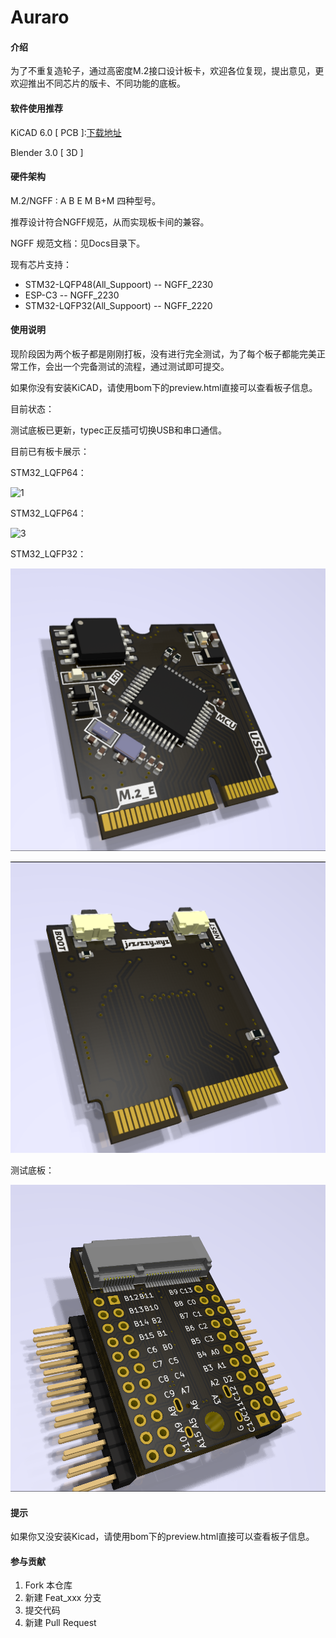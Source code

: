 # Auraro

#### 介绍
​	为了不重复造轮子，通过高密度M.2接口设计板卡，欢迎各位复现，提出意见，更欢迎推出不同芯片的版卡、不同功能的底板。

#### 软件使用推荐

KiCAD 6.0 [ PCB ]:[下载地址](https://www.kicad.org/)

Blender 3.0 [ 3D  ]

#### 硬件架构
M.2/NGFF : A B E M B+M 四种型号。

推荐设计符合NGFF规范，从而实现板卡间的兼容。

NGFF 规范文档：见Docs目录下。

现有芯片支持：

- STM32-LQFP48(All_Suppoort) -- NGFF_2230
- ESP-C3 -- NGFF_2230
- STM32-LQFP32(All_Suppoort) -- NGFF_2220

#### 使用说明

​	 现阶段因为两个板子都是刚刚打板，没有进行完全测试，为了每个板子都能完美正常工作，会出一个完备测试的流程，通过测试即可提交。

如果你没有安装KiCAD，请使用bom下的preview.html直接可以查看板子信息。

目前状态：

测试底板已更新，typec正反插可切换USB和串口通信。

目前已有板卡展示：

STM32_LQFP64：



![1](README.assets/1.png)



STM32_LQFP64：

![3](README.assets/3.png)



STM32_LQFP32：

![5](README.assets/5.png)





![6](README.assets/6.png)



测试底板：

![7](README.assets/7.png)

#### 提示

如果你又没安装Kicad，请使用bom下的preview.html直接可以查看板子信息。

#### 参与贡献

1.  Fork 本仓库
2.  新建 Feat_xxx 分支
3.  提交代码
4.  新建 Pull Request
